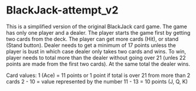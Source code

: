 BlackJack-attempt_v2
====================

This is a simplified version of the original BlackJack card game. The game has only
one player and a dealer.
The player starts the game first by getting two cards from the deck. The player can
get more cards (Hit), or stand (Stand button). Dealer needs to get a minimum of 17
points unless the player is bust in which case dealer only takes two cards and wins.
To win, player needs to total more than the dealer without going over 21 (unles 
22 points are made from the first two cards). At the same total the dealer wins.

Card values:
1 (Ace) = 11 points or 1 point if total is over 21 from more than 2 cards
2  - 10 = value represented by the number
11 - 13 = 10 points (J, Q, K)